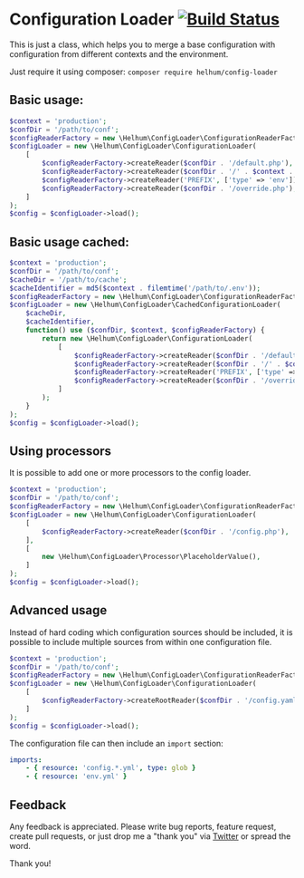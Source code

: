 # Configuration Loader [![Build Status](https://travis-ci.org/helhum/config-loader.svg?branch=master)](https://travis-ci.org/helhum/config-loader)

This is just a class, which helps you to merge a base configuration with configuration
from different contexts and the environment.

Just require it using composer: `composer require helhum/config-loader`

## Basic usage:

```php
$context = 'production';
$confDir = '/path/to/conf';
$configReaderFactory = new \Helhum\ConfigLoader\ConfigurationReaderFactory($confDir);
$configLoader = new \Helhum\ConfigLoader\ConfigurationLoader(
    [
        $configReaderFactory->createReader($confDir . '/default.php'),
        $configReaderFactory->createReader($confDir . '/' . $context . '.php'),
        $configReaderFactory->createReader('PREFIX', ['type' => 'env']),
        $configReaderFactory->createReader($confDir . '/override.php'),
    ]
);
$config = $configLoader->load();
```

## Basic usage cached:

```php
$context = 'production';
$confDir = '/path/to/conf';
$cacheDir = '/path/to/cache';
$cacheIdentifier = md5($context . filemtime('/path/to/.env'));
$configReaderFactory = new \Helhum\ConfigLoader\ConfigurationReaderFactory($confDir);
$configLoader = new \Helhum\ConfigLoader\CachedConfigurationLoader(
    $cacheDir,
    $cacheIdentifier,
    function() use ($confDir, $context, $configReaderFactory) {
        return new \Helhum\ConfigLoader\ConfigurationLoader(
            [
                $configReaderFactory->createReader($confDir . '/default.php'),
                $configReaderFactory->createReader($confDir . '/' . $context . '.php'),
                $configReaderFactory->createReader('PREFIX', ['type' => 'env']),
                $configReaderFactory->createReader($confDir . '/override.php'),
            ]
        );
    }
);
$config = $configLoader->load();
```

## Using processors
It is possible to add one or more processors to the config loader.

```php
$context = 'production';
$confDir = '/path/to/conf';
$configReaderFactory = new \Helhum\ConfigLoader\ConfigurationReaderFactory($confDir);
$configLoader = new \Helhum\ConfigLoader\ConfigurationLoader(
    [
        $configReaderFactory->createReader($confDir . '/config.php'),
    ],
    [
        new \Helhum\ConfigLoader\Processor\PlaceholderValue(),
    ]
);
$config = $configLoader->load();
```

## Advanced usage
Instead of hard coding which configuration sources should be included, it is possible to include
multiple sources from within one configuration file.

```php
$context = 'production';
$confDir = '/path/to/conf';
$configReaderFactory = new \Helhum\ConfigLoader\ConfigurationReaderFactory($confDir);
$configLoader = new \Helhum\ConfigLoader\ConfigurationLoader(
    [
        $configReaderFactory->createRootReader($confDir . '/config.yaml'),
    ]
);
$config = $configLoader->load();
```

The configuration file can then include an `import` section:

```yaml
imports:
    - { resource: 'config.*.yml', type: glob }
    - { resource: 'env.yml' }
```

## Feedback

Any feedback is appreciated. Please write bug reports, feature request, create pull requests, or just drop me a "thank you" via [Twitter](https://twitter.com/helhum) or spread the word.

Thank you!
